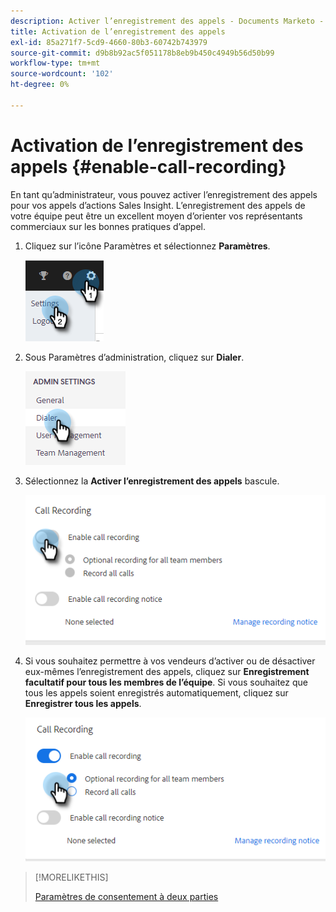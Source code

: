 ```yaml
---
description: Activer l’enregistrement des appels - Documents Marketo - Documentation du produit
title: Activation de l’enregistrement des appels
exl-id: 85a271f7-5cd9-4660-80b3-60742b743979
source-git-commit: d9b8b92ac5f051178b8eb9b450c4949b56d50b99
workflow-type: tm+mt
source-wordcount: '102'
ht-degree: 0%

---
```


# Activation de l’enregistrement des appels {#enable-call-recording}

En tant qu’administrateur, vous pouvez activer l’enregistrement des appels pour vos appels d’actions Sales Insight. L’enregistrement des appels de votre équipe peut être un excellent moyen d’orienter vos représentants commerciaux sur les bonnes pratiques d’appel.

1. Cliquez sur l’icône Paramètres et sélectionnez **Paramètres**.

   ![](assets/enable-call-recording-1.png)

1. Sous Paramètres d’administration, cliquez sur **Dialer**.

   ![](assets/enable-call-recording-2.png)

1. Sélectionnez la **Activer l’enregistrement des appels** bascule.

   ![](assets/enable-call-recording-3.png)

1. Si vous souhaitez permettre à vos vendeurs d’activer ou de désactiver eux-mêmes l’enregistrement des appels, cliquez sur **Enregistrement facultatif pour tous les membres de l’équipe**. Si vous souhaitez que tous les appels soient enregistrés automatiquement, cliquez sur **Enregistrer tous les appels**.

   ![](assets/enable-call-recording-4.png)

>[!MORELIKETHIS]
>
>[Paramètres de consentement à deux parties](/help/marketo/product-docs/marketo-sales-insight/actions/phone/two-party-consent-settings.md)
